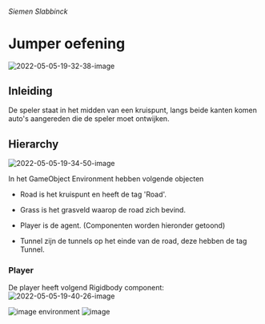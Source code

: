 ###### Siemen Slabbinck

# Jumper oefening

![2022-05-05-19-32-38-image](https://user-images.githubusercontent.com/25724406/166981997-a98e401e-1015-4e2e-9bd1-44da9312d10f.png)

## Inleiding

De speler staat in het midden van een kruispunt, langs beide kanten komen auto's aangereden die de speler moet ontwijken.

## Hierarchy

![2022-05-05-19-34-50-image](https://user-images.githubusercontent.com/25724406/166982013-71097f76-4442-4ba1-a62f-5cf6a85ad7d6.png)

In het GameObject Environment hebben volgende objecten

- Road is het kruispunt en heeft de tag 'Road'.

- Grass is het grasveld waarop de road zich bevind.

- Player is de agent. (Componenten worden hieronder getoond)

- Tunnel zijn de tunnels op het einde van de road, deze hebben de tag Tunnel.

### Player

De player heeft volgend Rigidbody component:
![2022-05-05-19-40-26-image](https://user-images.githubusercontent.com/25724406/166982052-2a10fd19-5996-462f-a063-52457c2dc726.png)


![image](https://user-images.githubusercontent.com/25724406/166982246-30298786-cc7e-4968-a14d-64e2e219b6bf.png)
environment
![image](https://user-images.githubusercontent.com/25724406/166982320-8bd37089-8660-4900-8b60-4ea5dbc8ccc3.png)



